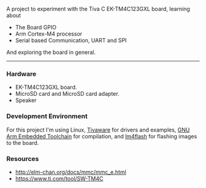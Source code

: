A project to experiment with the Tiva C EK-TM4C123GXL board, learning about 
- The Board GPIO
- Arm Cortex-M4 processor
- Serial based Communication, UART and SPI

And exploring the board in general.

----

### Hardware
- EK-TM4C123GXL board.
- MicroSD card and MicroSD card adapter.
- Speaker

### Development Environment
For this project I'm using Linux, [Tivaware](https://www.ti.com/tool/download/SW-TM4C/2.2.0.295) for drivers and examples, [GNU Arm Embedded Toolchain](https://developer.arm.com/downloads/-/gnu-rm) for compilation, and [lm4flash](https://github.com/utzig/lm4tools) for flashing images to the board.

### Resources
- http://elm-chan.org/docs/mmc/mmc_e.html
- https://www.ti.com/tool/SW-TM4C